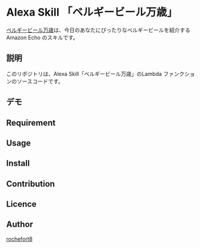 Alexa Skill 「ベルギービール万歳」
====
[ベルギービール万歳](https://www.amazon.co.jp/Yuji-Ogihara-%E3%83%99%E3%83%AB%E3%82%AE%E3%83%BC%E3%83%93%E3%83%BC%E3%83%AB%E4%B8%87%E6%AD%B3%EF%BC%81/dp/B078B7J6M9/ref=sr_1_1?s=digital-skills&ie=UTF8&qid=1527481095&sr=1-1&keywords=%E3%83%99%E3%83%AB%E3%82%AE%E3%83%BC%E3%83%93%E3%83%BC%E3%83%AB%E4%B8%87%E6%AD%B3)は、今日のあなたにぴったりなベルギービールを紹介するAmazon Echo のスキルです。

## 説明
このリポジトリは、Alexa Skill「ベルギービール万歳」のLambda ファンクションのソースコードです。

## デモ

## Requirement

## Usage

## Install

## Contribution

## Licence

## Author

[rochefort8](https://github.com/rochefort8)